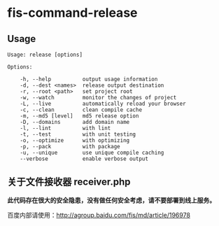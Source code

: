 # fis-command-release

## Usage

    Usage: release [options]
    
    Options:
    
        -h, --help          output usage information
        -d, --dest <names>  release output destination
        -r, --root <path>   set project root
        -w, --watch         monitor the changes of project
        -L, --live          automatically reload your browser
        -c, --clean         clean compile cache
        -m, --md5 [level]   md5 release option
        -D, --domains       add domain name
        -l, --lint          with lint
        -t, --test          with unit testing
        -o, --optimize      with optimizing
        -p, --pack          with package
        -u, --unique        use unique compile caching
        --verbose           enable verbose output
        
## 关于文件接收器 receiver.php

**此代码存在很大的安全隐患，没有做任何安全考虑，请不要部署到线上服务。**

百度内部请使用：http://agroup.baidu.com/fis/md/article/196978
